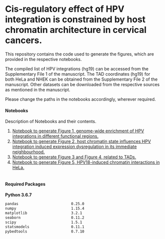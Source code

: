# Cis-regulatory effect of HPV integration is constrained by host chromatin architecture in cervical cancers.
This repository contains the code used to generate the figures, which are provided in the respective notebooks.

The compiled list of HPV integrations (hg19) can be accessed from the Supplementary File 1 of the manuscript.
The TAD coordinates (hg19) for both HeLa and NHEK can be obtained from the Supplementary File 2 of the manuscript. 
Other datasets can be downloaded from the respective sources as mentioned in the manuscript.

Please change the paths in the notebooks accordingly, wherever required.

#### Notebooks
Description of Notebooks and their contents.

1. [Notebook to generate Figure 1, genome-wide enrichment of HPV integrations in different functional regions.](https://github.com/autobot101/cisHPV/blob/main/fig1_github.ipynb) 
2. [Notebook to generate Figure 2, host chromatin state influences HPV integration induced expression dysregulation in its immediate neighbourhood.](https://github.com/autobot101/cisHPV/blob/main/fig2_github.ipynb)
3. [Notebook to generate Figure 3 and Figure 4, related to TADs.](https://github.com/autobot101/cisHPV/blob/main/fig3_fig4_github.ipynb)
4. [Notebook to generate Figure 5, HPV18-induced chromatin interactions in HeLa.](https://github.com/autobot101/cisHPV/blob/main/fig5_github.ipynb)


#### <br/>Required Packages

<b>Python 3.6.7</b>

```diff
pandas                        0.25.0
numpy                         1.15.4 
matplotlib                    3.2.1
seaborn                       0.11.2
scipy                         1.5.1
statsmodels                   0.11.1
pybedtools                    0.7.10
```




